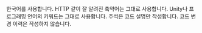 한국어를 사용합니다.
HTTP 같이 잘 알려진 축약어는 그대로 사용합니다.
Unity나 프로그래밍 언어의 키워드는 그대로 사용합니다.
주석은 코드 설명만 작성합니다. 코드 변경 이력은 작성하지 않습니다.
